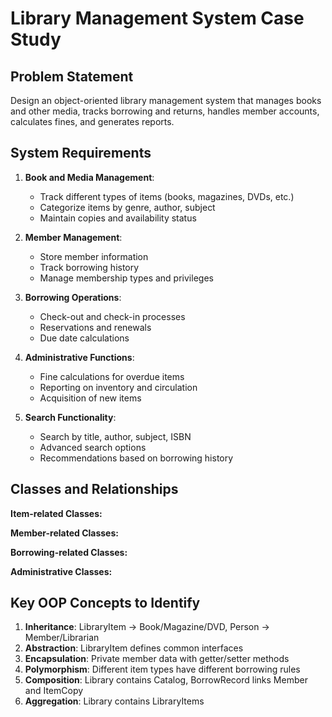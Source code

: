 # Library Management System Case Study

## Problem Statement
Design an object-oriented library management system that manages books and other media, tracks borrowing and returns, handles member accounts, calculates fines, and generates reports.

## System Requirements
1. **Book and Media Management**:
   - Track different types of items (books, magazines, DVDs, etc.)
   - Categorize items by genre, author, subject
   - Maintain copies and availability status

2. **Member Management**:
   - Store member information
   - Track borrowing history
   - Manage membership types and privileges

3. **Borrowing Operations**:
   - Check-out and check-in processes
   - Reservations and renewals
   - Due date calculations

4. **Administrative Functions**:
   - Fine calculations for overdue items
   - Reporting on inventory and circulation
   - Acquisition of new items

5. **Search Functionality**:
   - Search by title, author, subject, ISBN
   - Advanced search options
   - Recommendations based on borrowing history

## Classes and Relationships

**Item-related Classes:**

**Member-related Classes:**

**Borrowing-related Classes:**

**Administrative Classes:**


## Key OOP Concepts to Identify

1. **Inheritance**: LibraryItem → Book/Magazine/DVD, Person → Member/Librarian
2. **Abstraction**: LibraryItem defines common interfaces
3. **Encapsulation**: Private member data with getter/setter methods
4. **Polymorphism**: Different item types have different borrowing rules
5. **Composition**: Library contains Catalog, BorrowRecord links Member and ItemCopy
6. **Aggregation**: Library contains LibraryItems
